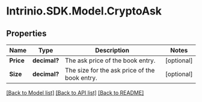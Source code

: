 # Intrinio.SDK.Model.CryptoAsk
## Properties

Name | Type | Description | Notes
------------ | ------------- | ------------- | -------------
**Price** | **decimal?** | The ask price of the book entry. | [optional] 
**Size** | **decimal?** | The size for the ask price of the book entry. | [optional] 

[[Back to Model list]](../README.md#documentation-for-models) [[Back to API list]](../README.md#documentation-for-api-endpoints) [[Back to README]](../README.md)

